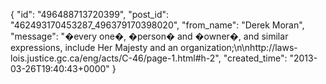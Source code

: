  {
   "id": "496488713720399",
   "post_id": "462493170453287_496379170398020",
   "from_name": "Derek Moran",
   "message": "�every one�, �person� and �owner�, and similar expressions, include Her Majesty and an organization;\n\nhttp://laws-lois.justice.gc.ca/eng/acts/C-46/page-1.html#h-2",
   "created_time": "2013-03-26T19:40:43+0000"
 }
